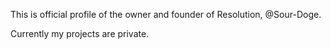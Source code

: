 This is official profile of the owner and founder of Resolution, @Sour-Doge.

Currently my projects are private.
